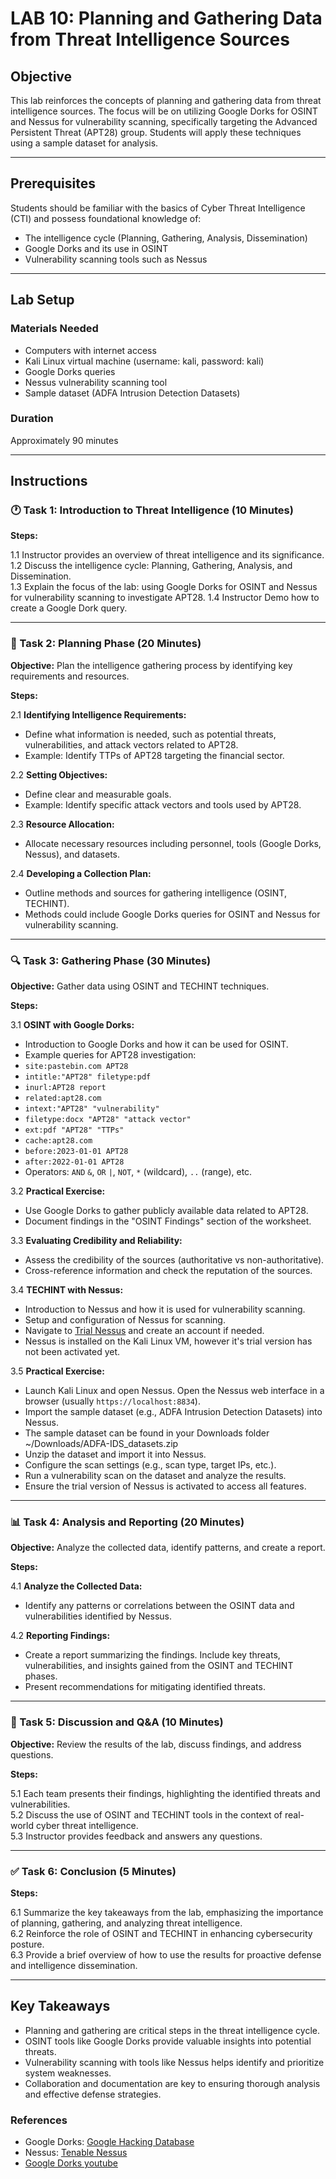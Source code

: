 # LAB 10: Planning and Gathering Data from Threat Intelligence Sources

## Objective

This lab reinforces the concepts of planning and gathering data from threat intelligence sources. The focus will be on utilizing Google Dorks for OSINT and Nessus for vulnerability scanning, specifically targeting the Advanced Persistent Threat (APT28) group. Students will apply these techniques using a sample dataset for analysis.

---

## Prerequisites

Students should be familiar with the basics of Cyber Threat Intelligence (CTI) and possess foundational knowledge of:

- The intelligence cycle (Planning, Gathering, Analysis, Dissemination)
- Google Dorks and its use in OSINT
- Vulnerability scanning tools such as Nessus

---

## Lab Setup

### Materials Needed

- Computers with internet access
- Kali Linux virtual machine (username: kali, password: kali)
- Google Dorks queries
- Nessus vulnerability scanning tool
- Sample dataset (ADFA Intrusion Detection Datasets)

### Duration

Approximately 90 minutes

---

## Instructions

### 🕐 Task 1: Introduction to Threat Intelligence (10 Minutes)

**Steps:**

1.1 Instructor provides an overview of threat intelligence and its significance.  
1.2 Discuss the intelligence cycle: Planning, Gathering, Analysis, and Dissemination.  
1.3 Explain the focus of the lab: using Google Dorks for OSINT and Nessus for vulnerability scanning to investigate APT28.
1.4 Instructor Demo how to create a Google Dork query.


---

### 🧠 Task 2: Planning Phase (20 Minutes)

**Objective:** Plan the intelligence gathering process by identifying key requirements and resources.

**Steps:**

2.1 **Identifying Intelligence Requirements:**  
   - Define what information is needed, such as potential threats, vulnerabilities, and attack vectors related to APT28.  
   - Example: Identify TTPs of APT28 targeting the financial sector.  

2.2 **Setting Objectives:**  
   - Define clear and measurable goals.  
   - Example: Identify specific attack vectors and tools used by APT28.

2.3 **Resource Allocation:**  
   - Allocate necessary resources including personnel, tools (Google Dorks, Nessus), and datasets.  

2.4 **Developing a Collection Plan:**  
   - Outline methods and sources for gathering intelligence (OSINT, TECHINT).  
   - Methods could include Google Dorks queries for OSINT and Nessus for vulnerability scanning.

---

### 🔍 Task 3: Gathering Phase (30 Minutes)

**Objective:** Gather data using OSINT and TECHINT techniques.

**Steps:**

3.1 **OSINT with Google Dorks:**  
   - Introduction to Google Dorks and how it can be used for OSINT.  
   - Example queries for APT28 investigation:  
   - `site:pastebin.com APT28`  
   - `intitle:"APT28" filetype:pdf`  
   - `inurl:APT28 report`
   - `related:apt28.com`
   - `intext:"APT28" "vulnerability"`
   - `filetype:docx "APT28" "attack vector"`
   - `ext:pdf "APT28" "TTPs"`
   - `cache:apt28.com`
   - `before:2023-01-01 APT28`
   - `after:2022-01-01 APT28`
   - Operators: `AND` `&`, `OR` `|`, `NOT`, `*` (wildcard), `..` (range), etc.
   

3.2 **Practical Exercise:**  
   - Use Google Dorks to gather publicly available data related to APT28.  
   - Document findings in the "OSINT Findings" section of the worksheet.

3.3 **Evaluating Credibility and Reliability:**  
   - Assess the credibility of the sources (authoritative vs non-authoritative).  
   - Cross-reference information and check the reputation of the sources.

3.4 **TECHINT with Nessus:**  
   - Introduction to Nessus and how it is used for vulnerability scanning.  
   - Setup and configuration of Nessus for scanning.
   - Navigate to [Trial Nessus](https://www.tenable.com/try#expert) and create an account if needed.
   - Nessus is installed on the Kali Linux VM, however it's trial version has not been activated yet.

3.5 **Practical Exercise:**  
   - Launch Kali Linux and open Nessus. Open the Nessus web interface in a browser (usually `https://localhost:8834`).  
   - Import the sample dataset (e.g., ADFA Intrusion Detection Datasets) into Nessus.  
   - The sample dataset can be found in your Downloads folder ~/Downloads/ADFA-IDS_datasets.zip
   - Unzip the dataset and import it into Nessus.
   - Configure the scan settings (e.g., scan type, target IPs, etc.).
   - Run a vulnerability scan on the dataset and analyze the results.  
   - Ensure the trial version of Nessus is activated to access all features.  

---

### 📊 Task 4: Analysis and Reporting (20 Minutes)

**Objective:** Analyze the collected data, identify patterns, and create a report.

**Steps:**

4.1 **Analyze the Collected Data:**  
   - Identify any patterns or correlations between the OSINT data and vulnerabilities identified by Nessus.  

4.2 **Reporting Findings:**  
   - Create a report summarizing the findings. Include key threats, vulnerabilities, and insights gained from the OSINT and TECHINT phases.  
   - Present recommendations for mitigating identified threats.

---

### 📣 Task 5: Discussion and Q&A (10 Minutes)

**Objective:** Review the results of the lab, discuss findings, and address questions.

**Steps:**

5.1 Each team presents their findings, highlighting the identified threats and vulnerabilities.  
5.2 Discuss the use of OSINT and TECHINT tools in the context of real-world cyber threat intelligence.  
5.3 Instructor provides feedback and answers any questions.

---

### ✅ Task 6: Conclusion (5 Minutes)

**Steps:**

6.1 Summarize the key takeaways from the lab, emphasizing the importance of planning, gathering, and analyzing threat intelligence.  
6.2 Reinforce the role of OSINT and TECHINT in enhancing cybersecurity posture.  
6.3 Provide a brief overview of how to use the results for proactive defense and intelligence dissemination.

---

## Key Takeaways

- Planning and gathering are critical steps in the threat intelligence cycle.
- OSINT tools like Google Dorks provide valuable insights into potential threats.
- Vulnerability scanning with tools like Nessus helps identify and prioritize system weaknesses.
- Collaboration and documentation are key to ensuring thorough analysis and effective defense strategies.

### References
- Google Dorks: [Google Hacking Database](https://www.exploit-db.com/google-hacking-database)
- Nessus: [Tenable Nessus](https://www.tenable.com/products/nessus-vulnerability-scanner)
- [Google Dorks youtube](https://www.youtube.com/watch?v=GlIG37uZSjQ)
